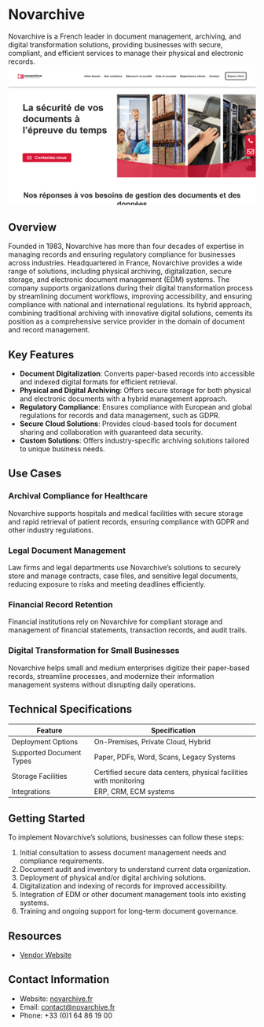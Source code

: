 
# Novarchive  
  
Novarchive is a French leader in document management, archiving, and digital transformation solutions, providing businesses with secure, compliant, and efficient services to manage their physical and electronic records.  
![Novarchive  ](./assets/novarchive.png)

## Overview  
Founded in 1983, Novarchive has more than four decades of expertise in managing records and ensuring regulatory compliance for businesses across industries. Headquartered in France, Novarchive provides a wide range of solutions, including physical archiving, digitalization, secure storage, and electronic document management (EDM) systems. The company supports organizations during their digital transformation process by streamlining document workflows, improving accessibility, and ensuring compliance with national and international regulations. Its hybrid approach, combining traditional archiving with innovative digital solutions, cements its position as a comprehensive service provider in the domain of document and record management.  

## Key Features  
- **Document Digitalization**: Converts paper-based records into accessible and indexed digital formats for efficient retrieval.  
- **Physical and Digital Archiving**: Offers secure storage for both physical and electronic documents with a hybrid management approach.  
- **Regulatory Compliance**: Ensures compliance with European and global regulations for records and data management, such as GDPR.  
- **Secure Cloud Solutions**: Provides cloud-based tools for document sharing and collaboration with guaranteed data security.  
- **Custom Solutions**: Offers industry-specific archiving solutions tailored to unique business needs.  

## Use Cases  
### Archival Compliance for Healthcare  
Novarchive supports hospitals and medical facilities with secure storage and rapid retrieval of patient records, ensuring compliance with GDPR and other industry regulations.  

### Legal Document Management  
Law firms and legal departments use Novarchive’s solutions to securely store and manage contracts, case files, and sensitive legal documents, reducing exposure to risks and meeting deadlines efficiently.  

### Financial Record Retention  
Financial institutions rely on Novarchive for compliant storage and management of financial statements, transaction records, and audit trails.  

### Digital Transformation for Small Businesses  
Novarchive helps small and medium enterprises digitize their paper-based records, streamline processes, and modernize their information management systems without disrupting daily operations.  

## Technical Specifications  

| Feature              | Specification                        |  
|----------------------|--------------------------------------|  
| Deployment Options   | On-Premises, Private Cloud, Hybrid   |  
| Supported Document Types | Paper, PDFs, Word, Scans, Legacy Systems |  
| Storage Facilities   | Certified secure data centers, physical facilities with monitoring |  
| Integrations         | ERP, CRM, ECM systems               |  

## Getting Started  
To implement Novarchive’s solutions, businesses can follow these steps:  
1. Initial consultation to assess document management needs and compliance requirements.  
2. Document audit and inventory to understand current data organization.  
3. Deployment of physical and/or digital archiving solutions.  
4. Digitalization and indexing of records for improved accessibility.  
5. Integration of EDM or other document management tools into existing systems.  
6. Training and ongoing support for long-term document governance.  

## Resources  
- [Vendor Website](https://novarchive.fr/)  

## Contact Information  
- Website: [novarchive.fr](https://novarchive.fr/)  
- Email: contact@novarchive.fr  
- Phone: +33 (0)1 64 86 19 00  
